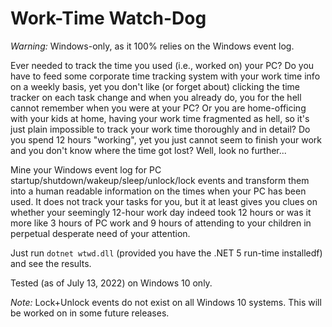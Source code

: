 # Work-Time Watch-Dog

_Warning:_ Windows-only, as it 100% relies on the Windows event log.

Ever needed to track the time you used (i.e., worked on) your PC? Do you have
to feed some corporate time tracking system with your work time info on
a weekly basis, yet you don't like (or forget about) clicking the time tracker
on each task change and when you already do, you for the hell cannot remember
when you were at your PC? Or you are home-officing with your kids at home,
having your work time fragmented as hell, so it's just plain impossible to
track your work time thoroughly and in detail? Do you spend 12 hours "working",
yet you just cannot seem to finish your work and you don't know where the time
got lost? Well, look no further...

Mine your Windows event log for PC startup/shutdown/wakeup/sleep/unlock/lock
events and transform them into a human readable information on the times when
your PC has been used. It does not track your tasks for you, but it at least
gives you clues on whether your seemingly 12-hour work day indeed took 12
hours or was it more like 3 hours of PC work and 9 hours of attending to your
children in perpetual desperate need of your attention.

Just run `dotnet wtwd.dll` (provided you have the .NET 5 run-time installedf)
and see the results.

Tested (as of July 13, 2022) on Windows 10 only.

_Note:_ Lock+Unlock events do not exist on all Windows 10 systems. This will
be worked on in some future releases.

